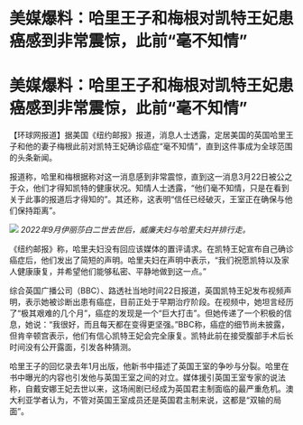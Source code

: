 # 美媒爆料：哈里王子和梅根对凯特王妃患癌感到非常震惊，此前“毫不知情”

# 美媒爆料：哈里王子和梅根对凯特王妃患癌感到非常震惊，此前“毫不知情”

【环球网报道】据美国《纽约邮报》报道，消息人士透露，定居美国的英国哈里王子和他的妻子梅根此前对凯特王妃确诊癌症“毫不知情”，直到这件事成为全球范围的头条新闻。

报道称，哈里和梅根据称对这一消息感到非常震惊，直到这一消息3月22日被公之于众，他们才得知凯特的健康状况。知情人士透露，“他们毫不知情，只是在看到关于此事的报道后才得知的”。其还称，这表明“信任已经破灭，王室正在确保与他们保持距离”。

![](https://inews.gtimg.com/om_bt/OYXBoG6OoJcTzWDujh3hCjogbqSSf3u6vU49PswQQ_loEAA/1000)
_2022年9月伊丽莎白二世去世后，威廉夫妇与哈里夫妇并排行走。_

《纽约邮报》称，哈里夫妇没有回应该媒体的置评请求。在凯特王妃宣布自己确诊癌症后，他们发出了简短的声明。哈里夫妇在声明中表示，“我们祝愿凯特以及家人健康康复，并希望他们能够私密、平静地做到这一点。”

综合英国广播公司（BBC）、路透社当地时间22日报道，英国凯特王妃发布视频声明，表示她被诊断出患有癌症，目前正处于早期治疗阶段。在视频中，她坦言经历了“极其艰难的几个月”，癌症的发现是一个“巨大打击”。但她传递了一个积极的信息，她说：“我很好，而且每天都在变得更坚强。”BBC称，癌症的细节尚未披露，但肯辛顿宫表示，他们有信心凯特王妃会完全康复。凯特此前在接受腹部手术后长时间没有公开露面，引发各种猜测。

哈里王子的回忆录去年1月出版，他新书中描述了英国王室的争吵与分裂。哈里在书中曝光的内容也引发他与英国王室之间的对立。媒体援引英国王室专家的说法称，自戴安娜王妃去世以来，这场闹剧已经成为英国君主制面临的最严重危机。澳大利亚学者认为，不管对英国王室成员还是英国君主制来说，这都是“双输的局面”。

